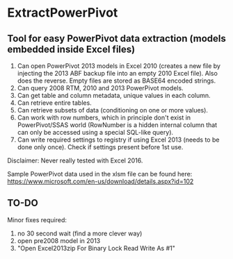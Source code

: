 # ExtractPowerPivot

## Tool for easy PowerPivot data extraction (models embedded inside Excel files)

1. Can open PowerPivot 2013 models in Excel 2010 (creates a new file by injecting the 2013 ABF backup file into an empty 2010 Excel file). Also does the reverse. Empty files are stored as BASE64 encoded strings.
2. Can query 2008 RTM, 2010 and 2013 PowerPivot models.
3. Can get table and column metadata, unique values in each column.
4. Can retrieve entire tables.
5. Can retrieve subsets of data (conditioning on one or more values).
6. Can work with row numbers, which in principle don't exist in PowerPivot/SSAS world (RowNumber is a hidden internal column that can only be accessed using a special SQL-like query).
7. Can write required settings to registry if using Excel 2013 (needs to be done only once). Check if settings present before 1st use.

Disclaimer: Never really tested with Excel 2016.

Sample PowerPivot data used in the xlsm file can be found here: https://www.microsoft.com/en-us/download/details.aspx?id=102

## TO-DO
Minor fixes required:

1. no 30 second wait (find a more clever way)
2. open pre2008 model in 2013
3. "Open Excel2013zip For Binary Lock Read Write As #1"
